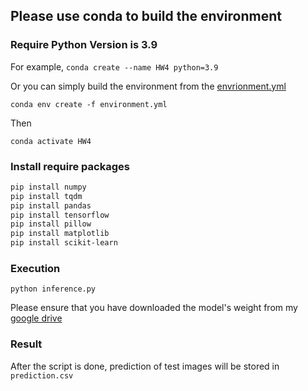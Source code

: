 
## Please use conda to build the environment

### Require Python Version is 3.9

For example, `conda create --name HW4 python=3.9`

Or you can simply build the environment from the [envrionment.yml](./environment.yml)

`conda env create -f environment.yml`

Then

`conda activate HW4`

### Install require packages

```bash
pip install numpy
pip install tqdm
pip install pandas
pip install tensorflow
pip install pillow
pip install matplotlib
pip install scikit-learn
```

### Execution

`python inference.py`

Please ensure that you have downloaded the model's weight from my [google drive](./110700045_weight.txt)

### Result

After the script is done, prediction of test images will be stored in `prediction.csv`